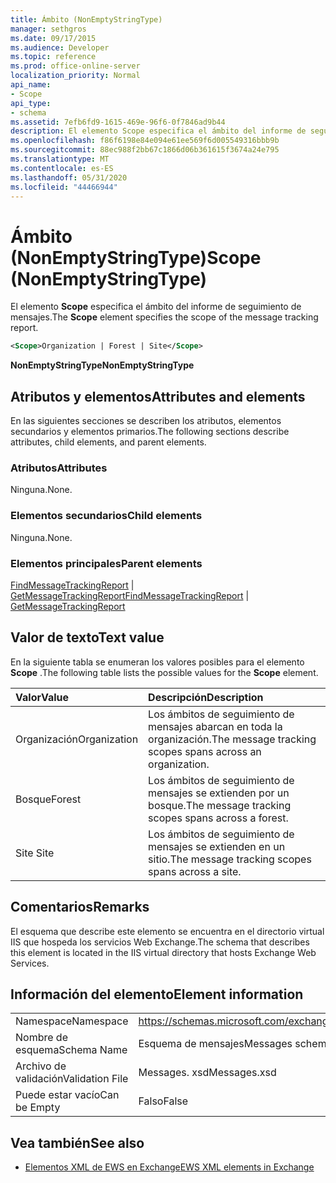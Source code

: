 ```yaml
---
title: Ámbito (NonEmptyStringType)
manager: sethgros
ms.date: 09/17/2015
ms.audience: Developer
ms.topic: reference
ms.prod: office-online-server
localization_priority: Normal
api_name:
- Scope
api_type:
- schema
ms.assetid: 7efb6fd9-1615-469e-96f6-0f7846ad9b44
description: El elemento Scope especifica el ámbito del informe de seguimiento de mensajes.
ms.openlocfilehash: f86f6198e84e094e61ee569f6d005549316bbb9b
ms.sourcegitcommit: 88ec988f2bb67c1866d06b361615f3674a24e795
ms.translationtype: MT
ms.contentlocale: es-ES
ms.lasthandoff: 05/31/2020
ms.locfileid: "44466944"
---
```

# <a name="scope-nonemptystringtype"></a><span data-ttu-id="9b231-103">Ámbito (NonEmptyStringType)</span><span class="sxs-lookup"><span data-stu-id="9b231-103">Scope (NonEmptyStringType)</span></span>

<span data-ttu-id="9b231-104">El elemento **Scope** especifica el ámbito del informe de seguimiento de mensajes.</span><span class="sxs-lookup"><span data-stu-id="9b231-104">The **Scope** element specifies the scope of the message tracking report.</span></span> 
  
```XML
<Scope>Organization | Forest | Site</Scope>
```

 <span data-ttu-id="9b231-105">**NonEmptyStringType**</span><span class="sxs-lookup"><span data-stu-id="9b231-105">**NonEmptyStringType**</span></span>
## <a name="attributes-and-elements"></a><span data-ttu-id="9b231-106">Atributos y elementos</span><span class="sxs-lookup"><span data-stu-id="9b231-106">Attributes and elements</span></span>

<span data-ttu-id="9b231-107">En las siguientes secciones se describen los atributos, elementos secundarios y elementos primarios.</span><span class="sxs-lookup"><span data-stu-id="9b231-107">The following sections describe attributes, child elements, and parent elements.</span></span>
  
### <a name="attributes"></a><span data-ttu-id="9b231-108">Atributos</span><span class="sxs-lookup"><span data-stu-id="9b231-108">Attributes</span></span>

<span data-ttu-id="9b231-109">Ninguna.</span><span class="sxs-lookup"><span data-stu-id="9b231-109">None.</span></span>
  
### <a name="child-elements"></a><span data-ttu-id="9b231-110">Elementos secundarios</span><span class="sxs-lookup"><span data-stu-id="9b231-110">Child elements</span></span>

<span data-ttu-id="9b231-111">Ninguna.</span><span class="sxs-lookup"><span data-stu-id="9b231-111">None.</span></span>
  
### <a name="parent-elements"></a><span data-ttu-id="9b231-112">Elementos principales</span><span class="sxs-lookup"><span data-stu-id="9b231-112">Parent elements</span></span>

<span data-ttu-id="9b231-113">[FindMessageTrackingReport](findmessagetrackingreport.md)  |  [GetMessageTrackingReport](getmessagetrackingreport.md)</span><span class="sxs-lookup"><span data-stu-id="9b231-113">[FindMessageTrackingReport](findmessagetrackingreport.md) | [GetMessageTrackingReport](getmessagetrackingreport.md)</span></span>
  
## <a name="text-value"></a><span data-ttu-id="9b231-114">Valor de texto</span><span class="sxs-lookup"><span data-stu-id="9b231-114">Text value</span></span>

<span data-ttu-id="9b231-115">En la siguiente tabla se enumeran los valores posibles para el elemento **Scope** .</span><span class="sxs-lookup"><span data-stu-id="9b231-115">The following table lists the possible values for the **Scope** element.</span></span> 
  
|<span data-ttu-id="9b231-116">**Valor**</span><span class="sxs-lookup"><span data-stu-id="9b231-116">**Value**</span></span>|<span data-ttu-id="9b231-117">**Descripción**</span><span class="sxs-lookup"><span data-stu-id="9b231-117">**Description**</span></span>|
|:-----|:-----|
|<span data-ttu-id="9b231-118">Organización</span><span class="sxs-lookup"><span data-stu-id="9b231-118">Organization</span></span>  <br/> |<span data-ttu-id="9b231-119">Los ámbitos de seguimiento de mensajes abarcan en toda la organización.</span><span class="sxs-lookup"><span data-stu-id="9b231-119">The message tracking scopes spans across an organization.</span></span>  <br/> |
|<span data-ttu-id="9b231-120">Bosque</span><span class="sxs-lookup"><span data-stu-id="9b231-120">Forest</span></span>  <br/> |<span data-ttu-id="9b231-121">Los ámbitos de seguimiento de mensajes se extienden por un bosque.</span><span class="sxs-lookup"><span data-stu-id="9b231-121">The message tracking scopes spans across a forest.</span></span>  <br/> |
|<span data-ttu-id="9b231-122">Site </span><span class="sxs-lookup"><span data-stu-id="9b231-122">Site</span></span>  <br/> |<span data-ttu-id="9b231-123">Los ámbitos de seguimiento de mensajes se extienden en un sitio.</span><span class="sxs-lookup"><span data-stu-id="9b231-123">The message tracking scopes spans across a site.</span></span>  <br/> |
   
## <a name="remarks"></a><span data-ttu-id="9b231-124">Comentarios</span><span class="sxs-lookup"><span data-stu-id="9b231-124">Remarks</span></span>

<span data-ttu-id="9b231-125">El esquema que describe este elemento se encuentra en el directorio virtual IIS que hospeda los servicios Web Exchange.</span><span class="sxs-lookup"><span data-stu-id="9b231-125">The schema that describes this element is located in the IIS virtual directory that hosts Exchange Web Services.</span></span>
  
## <a name="element-information"></a><span data-ttu-id="9b231-126">Información del elemento</span><span class="sxs-lookup"><span data-stu-id="9b231-126">Element information</span></span>

|||
|:-----|:-----|
|<span data-ttu-id="9b231-127">Namespace</span><span class="sxs-lookup"><span data-stu-id="9b231-127">Namespace</span></span>  <br/> |https://schemas.microsoft.com/exchange/services/2006/messages  <br/> |
|<span data-ttu-id="9b231-128">Nombre de esquema</span><span class="sxs-lookup"><span data-stu-id="9b231-128">Schema Name</span></span>  <br/> |<span data-ttu-id="9b231-129">Esquema de mensajes</span><span class="sxs-lookup"><span data-stu-id="9b231-129">Messages schema</span></span>  <br/> |
|<span data-ttu-id="9b231-130">Archivo de validación</span><span class="sxs-lookup"><span data-stu-id="9b231-130">Validation File</span></span>  <br/> |<span data-ttu-id="9b231-131">Messages. xsd</span><span class="sxs-lookup"><span data-stu-id="9b231-131">Messages.xsd</span></span>  <br/> |
|<span data-ttu-id="9b231-132">Puede estar vacío</span><span class="sxs-lookup"><span data-stu-id="9b231-132">Can be Empty</span></span>  <br/> |<span data-ttu-id="9b231-133">Falso</span><span class="sxs-lookup"><span data-stu-id="9b231-133">False</span></span>  <br/> |
   
## <a name="see-also"></a><span data-ttu-id="9b231-134">Vea también</span><span class="sxs-lookup"><span data-stu-id="9b231-134">See also</span></span>



- [<span data-ttu-id="9b231-135">Elementos XML de EWS en Exchange</span><span class="sxs-lookup"><span data-stu-id="9b231-135">EWS XML elements in Exchange</span></span>](ews-xml-elements-in-exchange.md)

